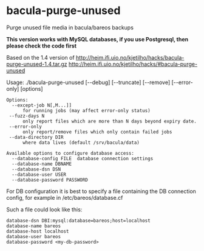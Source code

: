 # bacula-purge-unused
Purge unused file media in bacula/bareos backups

**This version works with MySQL databases, if you use Postgresql, then please check the code first**

Based on the 1.4 version of http://heim.ifi.uio.no/kjetilho/hacks/bacula-purge-unused-1.4.tar.gz
http://heim.ifi.uio.no/kjetilho/hacks/#bacula-purge-unused

Usage: ./bacula-purge-unused [--debug] [--truncate] [--remove] [--error-only] [options]

```
Options:
  --except-job N[,M...]]
      for running jobs (may affect error-only status)
 --fuzz-days N
      only report files which are more than N days beyond expiry date.
 --error-only
      only report/remove files which only contain failed jobs
 --data-directory DIR
      where data lives (default /srv/bacula/data)

Available options to configure database access:
  --database-config FILE  database connection settings
  --database-name DBNAME
  --database-dsn DSN
  --database-user USER
  --database-password PASSWORD
```

For DB configuration it is best to specify a file containing the DB connection config,
for example in /etc/bareos/database.cf

Such a file could look like this:  
```
database-dsn DBI:mysql:database=bareos;host=localhost
database-name bareos
database-host localhost
database-user bareos
database-password <my-db-password>
```

